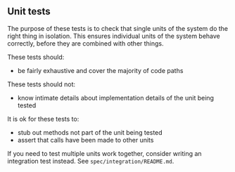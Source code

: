 ## Unit tests ##

The purpose of these tests is to check that single units of the system do the
right thing in isolation. This ensures individual units of the system behave
correctly, before they are combined with other things.

These tests should:

- be fairly exhaustive and cover the majority of code paths

These tests should not:

- know intimate details about implementation details of the unit being tested

It is ok for these tests to:

- stub out methods not part of the unit being tested
- assert that calls have been made to other units

If you need to test multiple units work together, consider writing an
integration test instead. See `spec/integration/README.md`.
